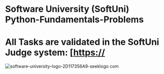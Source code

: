 # Software University (SoftUni) Python-Fundamentals-Problems

# All Tasks are validated in the SoftUni Judge system: [[https://](https://judge.softuni.org/)

![software-university-logo-2D117356A9-seeklogo com](https://github.com/svetlanasieber/Python-Fundamentals-Problems/assets/135451084/8f0f8fad-cb4e-4bc1-b487-b47d701aa650)
